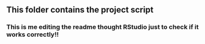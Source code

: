 ## This folder contains the project script

### This is me editing the readme thought RStudio just to check if it works correctly!! 

